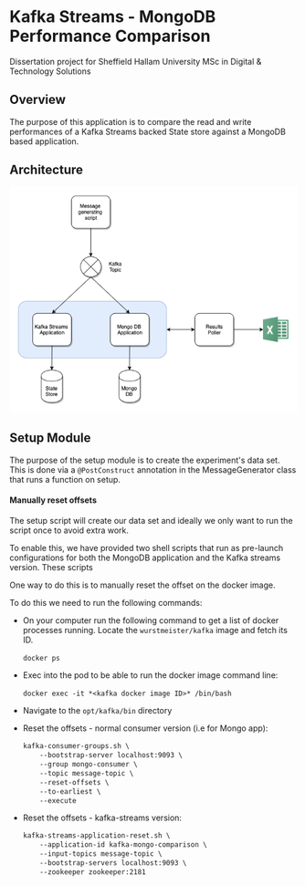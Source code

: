 # Kafka Streams - MongoDB Performance Comparison

Dissertation project for Sheffield Hallam University MSc in Digital & Technology Solutions

## Overview

The purpose of this application is to compare the read and write performances of 
a Kafka Streams backed State store against a MongoDB based application.

## Architecture

![Architecture Diagram for project](https://github.com/StephenDRoberts/kafka-mongo-comparison/blob/master/assets/KafkaMongoArchitectureFull.png?raw=true)

## Setup Module

The purpose of the setup module is to create the experiment's data set.
This is done via a `@PostConstruct` annotation in the MessageGenerator class that runs a function on setup.
 

#### Manually reset offsets

The setup script will create our data set and ideally we only want to run the script once to avoid extra work.

To enable this, we have provided two shell scripts that run as pre-launch configurations for both the MongoDB application and the Kafka streams version.
These scripts 

One way to do this is to manually reset the offset on the docker image.

To do this we need to run the following commands:  

* On your computer run the following command to get a list of docker processes running. Locate the `wurstmeister/kafka` image and fetch its ID.   
  
  `docker ps`
  
* Exec into the pod to be able to run the docker image command line:  

  `docker exec -it *<kafka docker image ID>* /bin/bash`
  
* Navigate to the `opt/kafka/bin` directory
  
* Reset the offsets - normal consumer version (i.e for Mongo app): 
  ```
  kafka-consumer-groups.sh \
      --bootstrap-server localhost:9093 \
      --group mongo-consumer \
      --topic message-topic \
      --reset-offsets \
      --to-earliest \
      --execute
  ```

* Reset the offsets - kafka-streams version:
    ```
  kafka-streams-application-reset.sh \
        --application-id kafka-mongo-comparison \
        --input-topics message-topic \
        --bootstrap-servers localhost:9093 \
        --zookeeper zookeeper:2181
  ```
 